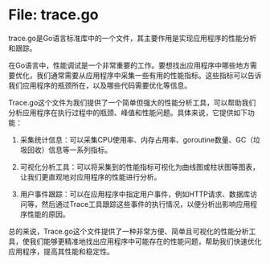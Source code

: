 # File: trace.go

trace.go是Go语言标准库中的一个文件，其主要作用是实现应用程序的性能分析和跟踪。

在Go语言中，性能调试是一个非常重要的工作。要想找出应用程序中哪些地方需要优化，我们通常需要从应用程序中采集一些有用的性能指标。这些指标可以告诉我们应用程序的瓶颈所在，以及哪些代码需要优化等信息。

Trace.go这个文件为我们提供了一个简单但强大的性能分析工具，可以帮助我们分析应用程序在执行过程中的瓶颈、峰值和性能问题。具体来说，它提供如下功能：

1. 采集统计信息：可以采集CPU使用率、内存占用率、goroutine数量、GC（垃圾回收）信息等一系列指标。

2. 可视化分析工具：可以将采集到的性能指标可视化为曲线图或柱状图等图表，让我们更直观地对应用程序的性能进行分析。

3. 用户事件跟踪：可以在应用程序中指定用户事件，例如HTTP请求、数据库访问等，然后通过Trace工具跟踪这些事件的执行情况，以便分析出影响应用程序性能的原因。

总的来说，Trace.go这个文件提供了一种非常方便、简单且可视化的性能分析工具，使我们能够更精准地找出应用程序中可能存在的性能问题，帮助我们快速优化应用程序，提高其性能和稳定性。

